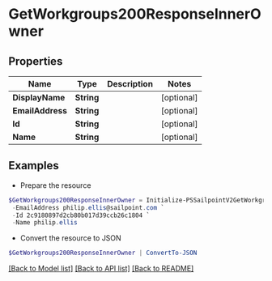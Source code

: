 # GetWorkgroups200ResponseInnerOwner
## Properties

Name | Type | Description | Notes
------------ | ------------- | ------------- | -------------
**DisplayName** | **String** |  | [optional] 
**EmailAddress** | **String** |  | [optional] 
**Id** | **String** |  | [optional] 
**Name** | **String** |  | [optional] 

## Examples

- Prepare the resource
```powershell
$GetWorkgroups200ResponseInnerOwner = Initialize-PSSailpointV2GetWorkgroups200ResponseInnerOwner  -DisplayName Philip Ellis `
 -EmailAddress philip.ellis@sailpoint.com `
 -Id 2c9180897d2cb80b017d39ccb26c1804 `
 -Name philip.ellis
```

- Convert the resource to JSON
```powershell
$GetWorkgroups200ResponseInnerOwner | ConvertTo-JSON
```

[[Back to Model list]](../README.md#documentation-for-models) [[Back to API list]](../README.md#documentation-for-api-endpoints) [[Back to README]](../README.md)

